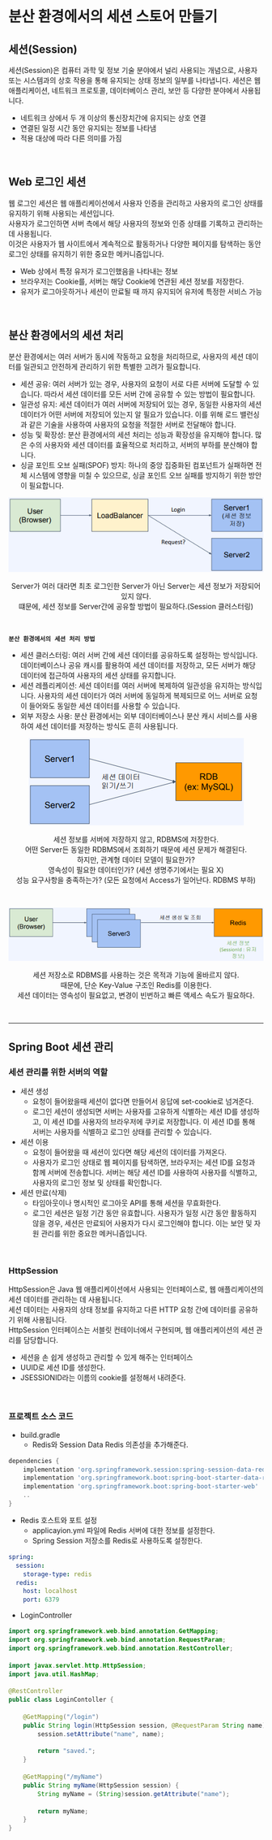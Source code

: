 # 분산 환경에서의 세션 스토어 만들기

## 세션(Session)

세션(Session)은 컴퓨터 과학 및 정보 기술 분야에서 널리 사용되는 개념으로, 사용자 또는 시스템과의 상호 작용을 통해 유지되는 상태 정보의 일부를 나타냅니다. 세션은 웹 애플리케이션, 네트워크 프로토콜, 데이터베이스 관리, 보안 등 다양한 분야에서 사용됩니다.  
 - 네트워크 상에서 두 개 이상의 통신장치간에 유지되는 상호 연결
 - 연결된 일정 시간 동안 유지되는 정보를 나타냄
 - 적용 대상에 따라 다른 의미를 가짐

<br/>

## Web 로그인 세션

웹 로그인 세션은 웹 애플리케이션에서 사용자 인증을 관리하고 사용자의 로그인 상태를 유지하기 위해 사용되는 세션입니다.  
사용자가 로그인하면 서버 측에서 해당 사용자의 정보와 인증 상태를 기록하고 관리하는데 사용됩니다.  
이것은 사용자가 웹 사이트에서 계속적으로 활동하거나 다양한 페이지를 탐색하는 동안 로그인 상태를 유지하기 위한 중요한 메커니즘입니다.  
 - Web 상에서 특정 유저가 로그인했음을 나타내는 정보
 - 브라우저는 Cookie를, 서버는 해당 Cookie에 연관된 세션 정보를 저장한다.
 - 유저가 로그아웃하거나 세션이 만료될 때 까지 유지되어 유저에 특정한 서비스 가능

<br/>

## 분산 환경에서의 세션 처리

분산 환경에서는 여러 서버가 동시에 작동하고 요청을 처리하므로, 사용자의 세션 데이터를 일관되고 안전하게 관리하기 위한 특별한 고려가 필요합니다.
 - 세션 공유: 여러 서버가 있는 경우, 사용자의 요청이 서로 다른 서버에 도달할 수 있습니다. 따라서 세션 데이터를 모든 서버 간에 공유할 수 있는 방법이 필요합니다.
 - 일관성 유지: 세션 데이터가 여러 서버에 저장되어 있는 경우, 동일한 사용자의 세션 데이터가 어떤 서버에 저장되어 있는지 알 필요가 있습니다. 이를 위해 로드 밸런싱과 같은 기술을 사용하여 사용자의 요청을 적절한 서버로 전달해야 합니다.
 - 성능 및 확장성: 분산 환경에서의 세션 처리는 성능과 확장성을 유지해야 합니다. 많은 수의 사용자와 세션 데이터를 효율적으로 처리하고, 서버의 부하를 분산해야 합니다.
 - 싱글 포인트 오브 실패(SPOF) 방지: 하나의 중앙 집중화된 컴포넌트가 실패하면 전체 시스템에 영향을 미칠 수 있으므로, 싱글 포인트 오브 실패를 방지하기 위한 방안이 필요합니다.

<p style="text-align: center;">
    <img src="./images/Session_Issue.PNG" title="세션 이슈"/> 
</p>
<p style="text-align: center;">
    Server가 여러 대라면 최초 로그인한 Server가 아닌 Server는 세션 정보가 저장되어 있지 않다. <br/>
    떄문에, 세션 정보를 Server간에 공유할 방법이 필요하다.(Session 클러스터링)
</p>


<br/>

__`분산 환경에서의 세션 처리 방법`__
 - 세션 클러스터링: 여러 서버 간에 세션 데이터를 공유하도록 설정하는 방식입니다. 데이터베이스나 공유 캐시를 활용하여 세션 데이터를 저장하고, 모든 서버가 해당 데이터에 접근하여 사용자의 세션 상태를 유지합니다.
 - 세션 레플리케이션: 세션 데이터를 여러 서버에 복제하여 일관성을 유지하는 방식입니다. 사용자의 세션 데이터가 여러 서버에 동일하게 복제되므로 어느 서버로 요청이 들어와도 동일한 세션 데이터를 사용할 수 있습니다.
 - 외부 저장소 사용: 분산 환경에서는 외부 데이터베이스나 분산 캐시 서비스를 사용하여 세션 데이터를 저장하는 방식도 흔히 사용됩니다.

<p style="text-align: center;">
    <img src="./images/Session_Clustering_RDBMS.PNG" title="세션 클러스터링"/> 
</p>
<p style="text-align: center;">
    세션 정보를 서버에 저장하지 않고, RDBMS에 저장한다. <br/>
    어떤 Server든 동일한 RDBMS에서 조회하기 때문에 세션 문제가 해결된다. <br/>
    하지만, 관계형 데이터 모델이 필요한가? <br/>
    영속성이 필요한 데이터인가? (세션 생명주기에서는 필요 X) <br/>
    성능 요구사항을 충족하는가? (모든 요청에서 Access가 일어난다. RDBMS 부하)
</p>
<br/>
<p style="text-align: center;">
    <img src="./images/Session_Clustering_Redis.PNG" title="세션 클러스터링"/> 
</p>
<p style="text-align: center;">
    세션 저장소로 RDBMS를 사용하는 것은 목적과 기능에 올바르지 않다. <br/>
    때문에, 단순 Key-Value 구조인 Redis를 이용한다. <br/>
    세션 데이터는 영속성이 필요없고, 변경이 빈번하고 빠른 액세스 속도가 필요하다.
</p>

<br/>

---
## Spring Boot 세션 관리

### 세션 관리를 위한 서버의 역할
 - 세션 생성
    - 요청이 들어왔을때 세션이 없다면 만들어서 응답에 set-cookie로 넘겨준다.
    - 로그인 세션이 생성되면 서버는 사용자를 고유하게 식별하는 세션 ID를 생성하고, 이 세션 ID를 사용자의 브라우저에 쿠키로 저장합니다. 이 세션 ID를 통해 서버는 사용자를 식별하고 로그인 상태를 관리할 수 있습니다.
 - 세션 이용
    - 요청이 들어왔을 때 세션이 있다면 해당 세션의 데이터를 가져온다.
    - 사용자가 로그인 상태로 웹 페이지를 탐색하면, 브라우저는 세션 ID를 요청과 함께 서버에 전송합니다. 서버는 해당 세션 ID를 사용하여 사용자를 식별하고, 사용자의 로그인 정보 및 상태를 확인합니다.
 - 세션 만료(삭제)
    - 타임아웃이나 명시적인 로그아웃 API를 통해 세션을 무효화한다.
    - 로그인 세션은 일정 기간 동안 유효합니다. 사용자가 일정 시간 동안 활동하지 않을 경우, 세션은 만료되어 사용자가 다시 로그인해야 합니다. 이는 보안 및 자원 관리를 위한 중요한 메커니즘입니다.

<br/>

### HttpSession

HttpSession은 Java 웹 애플리케이션에서 사용되는 인터페이스로, 웹 애플리케이션의 세션 데이터를 관리하는 데 사용됩니다.  
세션 데이터는 사용자의 상태 정보를 유지하고 다른 HTTP 요청 간에 데이터를 공유하기 위해 사용됩니다.  
HttpSession 인터페이스는 서블릿 컨테이너에서 구현되며, 웹 애플리케이션의 세션 관리를 담당합니다.
 - 세션을 손 쉽게 생성하고 관리할 수 있게 해주는 인터페이스
 - UUID로 세션 ID를 생성한다.
 - JSESSIONID라는 이름의 cookie를 설정해서 내려준다.

<br/>

### 프로젝트 소스 코드

 - build.gradle
    - Redis와 Session Data Redis 의존성을 추가해준다.
```build.gradle
dependencies {
	implementation 'org.springframework.session:spring-session-data-redis'
	implementation 'org.springframework.boot:spring-boot-starter-data-redis'
	implementation 'org.springframework.boot:spring-boot-starter-web'
	..
}
```

 - Redis 호스트와 포트 설정
    - applicayion.yml 파일에 Redis 서버에 대한 정보를 설정한다.
    - Spring Session 저장소를 Redis로 사용하도록 설정한다.
```yml
spring:
  session:
    storage-type: redis
  redis:
    host: localhost
    port: 6379
```

 - LoginController

```Java
import org.springframework.web.bind.annotation.GetMapping;
import org.springframework.web.bind.annotation.RequestParam;
import org.springframework.web.bind.annotation.RestController;

import javax.servlet.http.HttpSession;
import java.util.HashMap;

@RestController
public class LoginContoller {

    @GetMapping("/login")
    public String login(HttpSession session, @RequestParam String name) {
        session.setAttribute("name", name);

        return "saved.";
    }

    @GetMapping("/myName")
    public String myName(HttpSession session) {
        String myName = (String)session.getAttribute("name");

        return myName;
    }
}
```